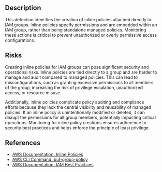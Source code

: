 ## Description

This detection identifies the creation of inline policies attached directly to IAM groups. Inline policies specify permissions and are embedded within an IAM group, rather than being standalone managed policies. Monitoring these actions is critical to prevent unauthorized or overly permissive access configurations.

## Risks

Creating inline policies for IAM groups can pose significant security and operational risks. Inline policies are tied directly to a group and are harder to manage and audit compared to managed policies. This can lead to misconfigurations, such as granting excessive permissions to all members of the group, increasing the risk of privilege escalation, unauthorized access, or resource misuse.

Additionally, inline policies complicate policy auditing and compliance efforts because they lack the central visibility and reusability of managed policies. If an inline policy is unintentionally modified or deleted, it can disrupt the permissions for all group members, potentially impacting critical operations. Monitoring for inline policy creations ensures adherence to security best practices and helps enforce the principle of least privilege.

## References

- [AWS Documentation: Inline Policies](https://docs.aws.amazon.com/IAM/latest/UserGuide/access_policies_managed-vs-inline.html)
- [AWS CLI Command: put-group-policy](https://docs.aws.amazon.com/cli/latest/reference/iam/put-group-policy.html)
- [AWS Documentation: IAM Best Practices](https://docs.aws.amazon.com/IAM/latest/UserGuide/best-practices.html)
